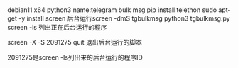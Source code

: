 # 
debian11 x64 python3
name:telegram bulk msg
pip install telethon
sudo apt-get -y install screen
后台运行screen -dmS tgbulkmsg python3 tgbulkmsg.py 
screen -ls   列出正在后台运行的程序

screen -X -S 2091275 quit   退出后台运行的脚本

2091275是screen -ls列出来的后台运行的程序ID

